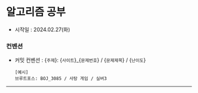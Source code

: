 # 알고리즘 공부

- 시작일 : 2024.02.27(화)
### 컨벤션
- 커밋 컨벤션 : {`주제`}: {`사이트`}_{`문제번호`} / {`문제제목`} / {`난이도`}

    ```
    [예시]
    브루트포스: BOJ_3085 / 사탕 게임 / 실버3
    ```
---


